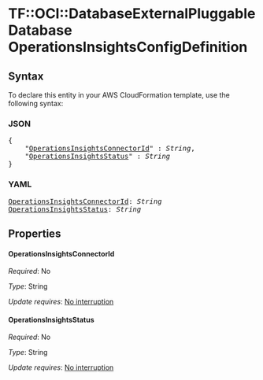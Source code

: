 # TF::OCI::DatabaseExternalPluggableDatabase OperationsInsightsConfigDefinition

## Syntax

To declare this entity in your AWS CloudFormation template, use the following syntax:

### JSON

<pre>
{
    "<a href="#operationsinsightsconnectorid" title="OperationsInsightsConnectorId">OperationsInsightsConnectorId</a>" : <i>String</i>,
    "<a href="#operationsinsightsstatus" title="OperationsInsightsStatus">OperationsInsightsStatus</a>" : <i>String</i>
}
</pre>

### YAML

<pre>
<a href="#operationsinsightsconnectorid" title="OperationsInsightsConnectorId">OperationsInsightsConnectorId</a>: <i>String</i>
<a href="#operationsinsightsstatus" title="OperationsInsightsStatus">OperationsInsightsStatus</a>: <i>String</i>
</pre>

## Properties

#### OperationsInsightsConnectorId

_Required_: No

_Type_: String

_Update requires_: [No interruption](https://docs.aws.amazon.com/AWSCloudFormation/latest/UserGuide/using-cfn-updating-stacks-update-behaviors.html#update-no-interrupt)

#### OperationsInsightsStatus

_Required_: No

_Type_: String

_Update requires_: [No interruption](https://docs.aws.amazon.com/AWSCloudFormation/latest/UserGuide/using-cfn-updating-stacks-update-behaviors.html#update-no-interrupt)

